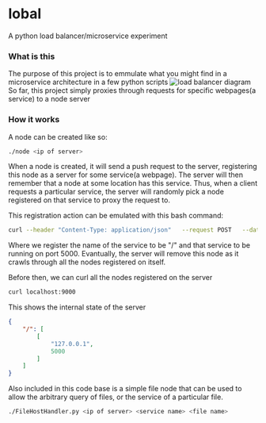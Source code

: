 # lobal
A python load balancer/microservice experiment
### What is this
The purpose of this project is to emmulate what you might find in a microservice architecture in a few python scripts
![load balancer diagram](http://blog.arungupta.me/wp-content/uploads/2015/04/microservices-proxy.png)
So far, this project simply proxies through requests for specific webpages(a service) to a node server
### How it works
A node can be created like so:
```bash
./node <ip of server>
```
When a node is created, it will send a push request to the server, registering this node as a server for some service(a webpage).
The server will then remember that a node at some location has this service. Thus, when a client requests a particular
service, the server will randomly pick a node registered on that service to proxy the request to.

This registration action can be emulated with this bash command:
```bash
curl --header "Content-Type: application/json"   --request POST   --data '{"name":"/", "port":5000}'   http://localhost:9000
```
Where we register the name of the service to be "/" and that service to be running on port 5000.
Evantually, the server will remove this node as it crawls through all the nodes registered on itself.

Before then, we can curl all the nodes registered on the server
```bash
curl localhost:9000
```
This shows the internal state of the server
```json
{
    "/": [
        [
            "127.0.0.1",
            5000
        ]
    ]
}
```
Also included in this code base is a simple file node that can be used to allow the arbitrary query of files, or the service
of a particular file.
```bash
./FileHostHandler.py <ip of server> <service name> <file name>
```
